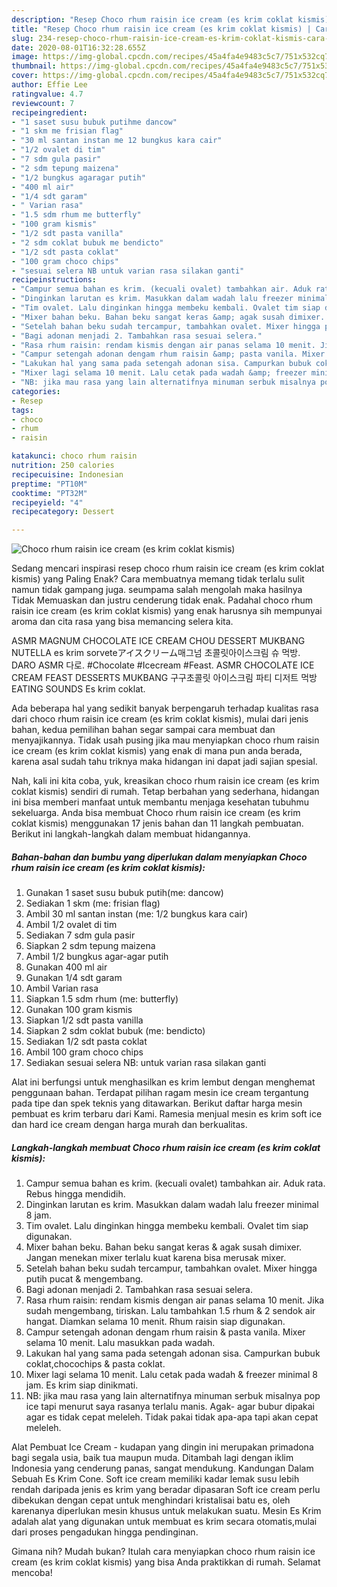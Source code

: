 ```yaml
---
description: "Resep Choco rhum raisin ice cream (es krim coklat kismis) | Cara Masak Choco rhum raisin ice cream (es krim coklat kismis) Yang Enak Dan Lezat"
title: "Resep Choco rhum raisin ice cream (es krim coklat kismis) | Cara Masak Choco rhum raisin ice cream (es krim coklat kismis) Yang Enak Dan Lezat"
slug: 234-resep-choco-rhum-raisin-ice-cream-es-krim-coklat-kismis-cara-masak-choco-rhum-raisin-ice-cream-es-krim-coklat-kismis-yang-enak-dan-lezat
date: 2020-08-01T16:32:28.655Z
image: https://img-global.cpcdn.com/recipes/45a4fa4e9483c5c7/751x532cq70/choco-rhum-raisin-ice-cream-es-krim-coklat-kismis-foto-resep-utama.jpg
thumbnail: https://img-global.cpcdn.com/recipes/45a4fa4e9483c5c7/751x532cq70/choco-rhum-raisin-ice-cream-es-krim-coklat-kismis-foto-resep-utama.jpg
cover: https://img-global.cpcdn.com/recipes/45a4fa4e9483c5c7/751x532cq70/choco-rhum-raisin-ice-cream-es-krim-coklat-kismis-foto-resep-utama.jpg
author: Effie Lee
ratingvalue: 4.7
reviewcount: 7
recipeingredient:
- "1 saset susu bubuk putihme dancow"
- "1 skm me frisian flag"
- "30 ml santan instan me 12 bungkus kara cair"
- "1/2 ovalet di tim"
- "7 sdm gula pasir"
- "2 sdm tepung maizena"
- "1/2 bungkus agaragar putih"
- "400 ml air"
- "1/4 sdt garam"
- " Varian rasa"
- "1.5 sdm rhum me butterfly"
- "100 gram kismis"
- "1/2 sdt pasta vanilla"
- "2 sdm coklat bubuk me bendicto"
- "1/2 sdt pasta coklat"
- "100 gram choco chips"
- "sesuai selera NB untuk varian rasa silakan ganti"
recipeinstructions:
- "Campur semua bahan es krim. (kecuali ovalet) tambahkan air. Aduk rata. Rebus hingga mendidih."
- "Dinginkan larutan es krim. Masukkan dalam wadah lalu freezer minimal 8 jam."
- "Tim ovalet. Lalu dinginkan hingga membeku kembali. Ovalet tim siap digunakan."
- "Mixer bahan beku. Bahan beku sangat keras &amp; agak susah dimixer. Jangan menekan mixer terlalu kuat karena bisa merusak mixer."
- "Setelah bahan beku sudah tercampur, tambahkan ovalet. Mixer hingga putih pucat &amp; mengembang."
- "Bagi adonan menjadi 2. Tambahkan rasa sesuai selera."
- "Rasa rhum raisin: rendam kismis dengan air panas selama 10 menit. Jika sudah mengembang, tiriskan. Lalu tambahkan 1.5 rhum &amp; 2 sendok air hangat. Diamkan selama 10 menit. Rhum raisin siap digunakan."
- "Campur setengah adonan dengam rhum raisin &amp; pasta vanila. Mixer selama 10 menit. Lalu masukkan pada wadah."
- "Lakukan hal yang sama pada setengah adonan sisa. Campurkan bubuk coklat,chocochips &amp; pasta coklat."
- "Mixer lagi selama 10 menit. Lalu cetak pada wadah &amp; freezer minimal 8 jam. Es krim siap dinikmati."
- "NB: jika mau rasa yang lain alternatifnya minuman serbuk misalnya pop ice tapi menurut saya rasanya terlalu manis. Agak- agar bubur dipakai agar es tidak cepat meleleh. Tidak pakai tidak apa-apa tapi akan cepat meleleh."
categories:
- Resep
tags:
- choco
- rhum
- raisin

katakunci: choco rhum raisin 
nutrition: 250 calories
recipecuisine: Indonesian
preptime: "PT10M"
cooktime: "PT32M"
recipeyield: "4"
recipecategory: Dessert

---
```



![Choco rhum raisin ice cream (es krim coklat kismis)](https://img-global.cpcdn.com/recipes/45a4fa4e9483c5c7/751x532cq70/choco-rhum-raisin-ice-cream-es-krim-coklat-kismis-foto-resep-utama.jpg)

Sedang mencari inspirasi resep choco rhum raisin ice cream (es krim coklat kismis) yang Paling Enak? Cara membuatnya memang tidak terlalu sulit namun tidak gampang juga. seumpama salah mengolah maka hasilnya Tidak Memuaskan dan justru cenderung tidak enak. Padahal choco rhum raisin ice cream (es krim coklat kismis) yang enak harusnya sih mempunyai aroma dan cita rasa yang bisa memancing selera kita.

ASMR MAGNUM CHOCOLATE ICE CREAM CHOU DESSERT MUKBANG NUTELLA es krim sorveteアイスクリーム매그넘 초콜릿아이스크림 슈 먹방. DARO ASMR 다로. #Chocolate #Icecream #Feast. ASMR CHOCOLATE ICE CREAM FEAST DESSERTS MUKBANG 구구초콜릿 아이스크림 파티 디저트 먹방 EATING SOUNDS Es krim coklat.

Ada beberapa hal yang sedikit banyak berpengaruh terhadap kualitas rasa dari choco rhum raisin ice cream (es krim coklat kismis), mulai dari jenis bahan, kedua pemilihan bahan segar sampai cara membuat dan menyajikannya. Tidak usah pusing jika mau menyiapkan choco rhum raisin ice cream (es krim coklat kismis) yang enak di mana pun anda berada, karena asal sudah tahu triknya maka hidangan ini dapat jadi sajian spesial.


Nah, kali ini kita coba, yuk, kreasikan choco rhum raisin ice cream (es krim coklat kismis) sendiri di rumah. Tetap berbahan yang sederhana, hidangan ini bisa memberi manfaat untuk membantu menjaga kesehatan tubuhmu sekeluarga. Anda bisa membuat Choco rhum raisin ice cream (es krim coklat kismis) menggunakan 17 jenis bahan dan 11 langkah pembuatan. Berikut ini langkah-langkah dalam membuat hidangannya.

<!--inarticleads1-->

##### Bahan-bahan dan bumbu yang diperlukan dalam menyiapkan Choco rhum raisin ice cream (es krim coklat kismis):

1. Gunakan 1 saset susu bubuk putih(me: dancow)
1. Sediakan 1 skm (me: frisian flag)
1. Ambil 30 ml santan instan (me: 1/2 bungkus kara cair)
1. Ambil 1/2 ovalet di tim
1. Sediakan 7 sdm gula pasir
1. Siapkan 2 sdm tepung maizena
1. Ambil 1/2 bungkus agar-agar putih
1. Gunakan 400 ml air
1. Gunakan 1/4 sdt garam
1. Ambil  Varian rasa
1. Siapkan 1.5 sdm rhum (me: butterfly)
1. Gunakan 100 gram kismis
1. Siapkan 1/2 sdt pasta vanilla
1. Siapkan 2 sdm coklat bubuk (me: bendicto)
1. Sediakan 1/2 sdt pasta coklat
1. Ambil 100 gram choco chips
1. Sediakan sesuai selera NB: untuk varian rasa silakan ganti


Alat ini berfungsi untuk menghasilkan es krim lembut dengan menghemat penggunaan bahan. Terdapat pilihan ragam mesin ice cream tergantung pada tipe dan spek teknis yang ditawarkan. Berikut daftar harga mesin pembuat es krim terbaru dari Kami. Ramesia menjual mesin es krim soft ice dan hard ice cream dengan harga murah dan berkualitas. 

<!--inarticleads2-->

##### Langkah-langkah membuat Choco rhum raisin ice cream (es krim coklat kismis):

1. Campur semua bahan es krim. (kecuali ovalet) tambahkan air. Aduk rata. Rebus hingga mendidih.
1. Dinginkan larutan es krim. Masukkan dalam wadah lalu freezer minimal 8 jam.
1. Tim ovalet. Lalu dinginkan hingga membeku kembali. Ovalet tim siap digunakan.
1. Mixer bahan beku. Bahan beku sangat keras &amp; agak susah dimixer. Jangan menekan mixer terlalu kuat karena bisa merusak mixer.
1. Setelah bahan beku sudah tercampur, tambahkan ovalet. Mixer hingga putih pucat &amp; mengembang.
1. Bagi adonan menjadi 2. Tambahkan rasa sesuai selera.
1. Rasa rhum raisin: rendam kismis dengan air panas selama 10 menit. Jika sudah mengembang, tiriskan. Lalu tambahkan 1.5 rhum &amp; 2 sendok air hangat. Diamkan selama 10 menit. Rhum raisin siap digunakan.
1. Campur setengah adonan dengam rhum raisin &amp; pasta vanila. Mixer selama 10 menit. Lalu masukkan pada wadah.
1. Lakukan hal yang sama pada setengah adonan sisa. Campurkan bubuk coklat,chocochips &amp; pasta coklat.
1. Mixer lagi selama 10 menit. Lalu cetak pada wadah &amp; freezer minimal 8 jam. Es krim siap dinikmati.
1. NB: jika mau rasa yang lain alternatifnya minuman serbuk misalnya pop ice tapi menurut saya rasanya terlalu manis. Agak- agar bubur dipakai agar es tidak cepat meleleh. Tidak pakai tidak apa-apa tapi akan cepat meleleh.


Alat Pembuat Ice Cream - kudapan yang dingin ini merupakan primadona bagi segala usia, baik tua maupun muda. Ditambah lagi dengan iklim Indonesia yang cenderung panas, sangat mendukung. Kandungan Dalam Sebuah Es Krim Cone. Soft ice cream memiliki kadar lemak susu lebih rendah daripada jenis es krim yang beradar dipasaran Soft ice cream perlu dibekukan dengan cepat untuk menghindari kristalisai batu es, oleh karenanya diperlukan mesin khusus untuk melakukan suatu. Mesin Es Krim adalah alat yang digunakan untuk membuat es krim secara otomatis,mulai dari proses pengadukan hingga pendinginan. 

Gimana nih? Mudah bukan? Itulah cara menyiapkan choco rhum raisin ice cream (es krim coklat kismis) yang bisa Anda praktikkan di rumah. Selamat mencoba!
